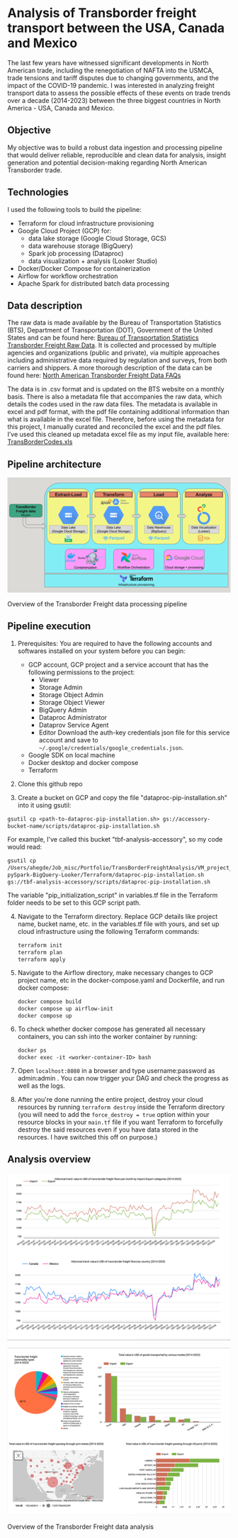 # **Analysis of Transborder freight transport between the USA, Canada and Mexico**

The last few years have witnessed significant developments in North American trade, including the renegotiation of NAFTA into the USMCA, trade tensions and tariff disputes due to changing governments, and the impact of the COVID-19 pandemic. I was interested in analyzing freight transport data to assess the possible effects of these events on trade trends over a decade (2014-2023) between the three biggest countries in North America - USA, Canada and Mexico.

## Objective

My objective was to build a robust data ingestion and processing pipeline that would deliver reliable, reproducible and clean data for analysis, insight generation and potential decision-making regarding North American Transborder trade.

## Technologies

I used the following tools to build the pipeline:

- Terraform for cloud infrastructure provisioning
- Google Cloud Project (GCP) for:
    - data lake storage (Google Cloud Storage, GCS)
    - data warehouse storage (BigQuery)
    - Spark job processing (Dataproc)
    - data visualization + analysis (Looker Studio)
- Docker/Docker Compose for containerization
- Airflow for workflow orchestration
- Apache Spark for distributed batch data processing

## Data description

The raw data is made available by the Bureau of Transportation Statistics (BTS), Department of Transportation (DOT), Government of the United States and can be found here: [Bureau of Transportation Statistics Transborder Freight Raw Data](https://www.bts.gov/topics/transborder-raw-data). It is collected and processed by multiple agencies and organizations (public and private), via multiple approaches including administrative data required by regulation and surveys, from both carriers and shippers. A more thorough description of the data can be found here: [North American Transborder Freight Data FAQs](https://www.bts.gov/statistical-products/transborder-freight-data/north-american-transborder-freight-data-faqs)

The data is in .csv format and is updated on the BTS website on a monthly basis. There is also a metadata file that accompanies the raw data, which details the codes used in the raw data files. The metadata is available in excel and pdf format, with the pdf file containing additional information than what is available in the excel file. Therefore, before using the metadata for this project, I manually curated and reconciled the excel and the pdf files. I’ve used this cleaned up metadata excel file as my input file, available here: [TransBorderCodes.xls](TransBorderCodes.xls)

## Pipeline architecture

![Data pipeline architecture overview](TBF_analysis_pipeline_overview.png)

Overview of the Transborder Freight data processing pipeline

## Pipeline execution

1. Prerequisites: 
You are required to have the following accounts and softwares installed on your system before you can begin:
    - GCP account, GCP project and a service account that has the following permissions to the project:
        - Viewer
        - Storage Admin
        - Storage Object Admin
        - Storage Object Viewer
        - BigQuery Admin
        - Dataproc Administrator
        - Dataprov Service Agent
        - Editor 
    Download the auth-key credentials json file for this service account and save to `~/.google/credentials/google_credentials.json`.
    - Google SDK on local machine
    - Docker desktop and docker compose
    - Terraform

2. Clone this github repo

3. Create a bucket on GCP and copy the file "dataproc-pip-installation.sh" into it using gsutil: 

```
gsutil cp <path-to-dataproc-pip-installation.sh> gs://accessory-bucket-name/scripts/dataproc-pip-installation.sh

```
For example, I've called this bucket "tbf-analysis-accessory", so my code would read:

```
gsutil cp /Users/ahegde/Job_misc/Portfolio/TransBorderFreightAnalysis/VM_project_files/TransBorderFreight-pySpark-BigQuery-Looker/Terraform/dataproc-pip-installation.sh gs://tbf-analysis-accessory/scripts/dataproc-pip-installation.sh
```

The variable "pip_initialization_script" in variables.tf file in the Terraform folder needs to be set to this GCP script path. 

4. Navigate to the Terraform directory. Replace GCP details like project name, bucket name, etc. in the variables.tf file with yours, and set up cloud infrastructure using the following Terraform commands:
    ```
    terraform init
    terraform plan
    terraform apply
    ```

5. Navigate to the Airflow directory, make necessary changes to GCP project name, etc in the docker-compose.yaml and Dockerfile, and run docker compose:
    ```
    docker compose build
    docker compose up airflow-init
    docker compose up
    ```

6. To check whether docker compose has generated all necessary containers, you can ssh into the worker container by running:

    ```
    docker ps
    docker exec -it <worker-container-ID> bash
    ```

7. Open `localhost:8080` in a browser and type username:password as admin:admin . You can now trigger your DAG and check the progress as well as the logs.

8. After you're done running the entire project, destroy your cloud resources by running `terraform destroy` inside the Terraform directory (you will need to add the `force_destroy = true` option within your resource blocks in your `main.tf` file if you want Terraform to forcefully destroy the said resources even if you have data stored in the resources. I have switched this off on purpose.)

## Analysis overview

![Analysis overview](TBF_analysis_report_pg1.png)

![Analysis overview](TBF_analysis_report_pg2.png)

Overview of the Transborder Freight data analysis
